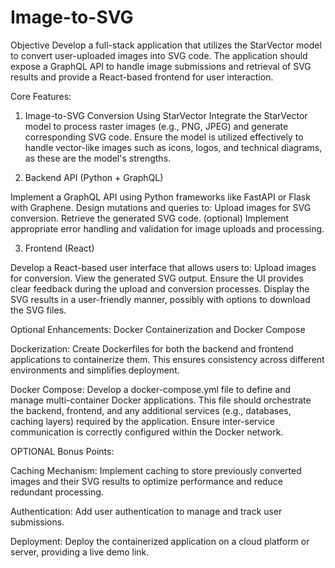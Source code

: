 # Image-to-SVG

Objective
Develop a full-stack application that utilizes the StarVector model to convert user-uploaded images into SVG code. The application should expose a GraphQL API to handle image submissions and retrieval of SVG results and provide a React-based frontend for user interaction.

Core Features:

1. Image-to-SVG Conversion Using StarVector
Integrate the StarVector model to process raster images (e.g., PNG, JPEG) and generate corresponding SVG code.
Ensure the model is utilized effectively to handle vector-like images such as icons, logos, and technical diagrams, as these are the model's strengths.

2. Backend API (Python + GraphQL)
   
Implement a GraphQL API using Python frameworks like FastAPI or Flask with Graphene.
Design mutations and queries to:
Upload images for SVG conversion.
Retrieve the generated SVG code.
(optional) Implement appropriate error handling and validation for image uploads and processing.

3. Frontend (React)

Develop a React-based user interface that allows users to:
Upload images for conversion.
View the generated SVG output.
Ensure the UI provides clear feedback during the upload and conversion processes.
Display the SVG results in a user-friendly manner, possibly with options to download the SVG files.

Optional Enhancements:
Docker Containerization and Docker Compose

Dockerization:
Create Dockerfiles for both the backend and frontend applications to containerize them. This ensures consistency across different environments and simplifies deployment.

Docker Compose:
Develop a docker-compose.yml file to define and manage multi-container Docker applications. This file should orchestrate the backend, frontend, and any additional services (e.g., databases, caching layers) required by the application.
Ensure inter-service communication is correctly configured within the Docker network.

OPTIONAL Bonus Points:

Caching Mechanism: Implement caching to store previously converted images and their SVG results to optimize performance and reduce redundant processing.

Authentication: Add user authentication to manage and track user submissions.

Deployment: Deploy the containerized application on a cloud platform or server, providing a live demo link.
